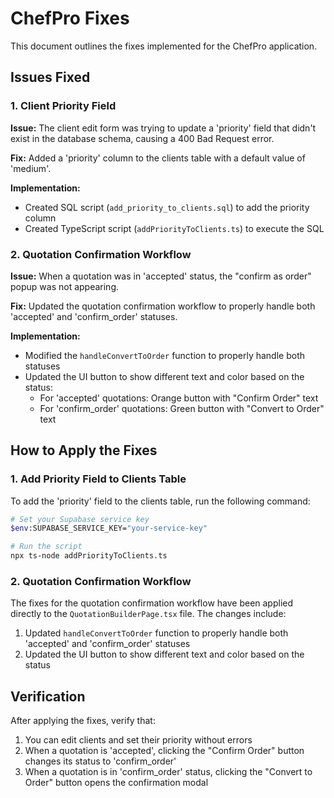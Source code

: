 # ChefPro Fixes

This document outlines the fixes implemented for the ChefPro application.

## Issues Fixed

### 1. Client Priority Field

**Issue:** The client edit form was trying to update a 'priority' field that didn't exist in the database schema, causing a 400 Bad Request error.

**Fix:** Added a 'priority' column to the clients table with a default value of 'medium'.

**Implementation:**
- Created SQL script (`add_priority_to_clients.sql`) to add the priority column
- Created TypeScript script (`addPriorityToClients.ts`) to execute the SQL

### 2. Quotation Confirmation Workflow

**Issue:** When a quotation was in 'accepted' status, the "confirm as order" popup was not appearing.

**Fix:** Updated the quotation confirmation workflow to properly handle both 'accepted' and 'confirm_order' statuses.

**Implementation:**
- Modified the `handleConvertToOrder` function to properly handle both statuses
- Updated the UI button to show different text and color based on the status:
  - For 'accepted' quotations: Orange button with "Confirm Order" text
  - For 'confirm_order' quotations: Green button with "Convert to Order" text

## How to Apply the Fixes

### 1. Add Priority Field to Clients Table

To add the 'priority' field to the clients table, run the following command:

```bash
# Set your Supabase service key
$env:SUPABASE_SERVICE_KEY="your-service-key"

# Run the script
npx ts-node addPriorityToClients.ts
```

### 2. Quotation Confirmation Workflow

The fixes for the quotation confirmation workflow have been applied directly to the `QuotationBuilderPage.tsx` file. The changes include:

1. Updated `handleConvertToOrder` function to properly handle both 'accepted' and 'confirm_order' statuses
2. Updated the UI button to show different text and color based on the status

## Verification

After applying the fixes, verify that:

1. You can edit clients and set their priority without errors
2. When a quotation is 'accepted', clicking the "Confirm Order" button changes its status to 'confirm_order'
3. When a quotation is in 'confirm_order' status, clicking the "Convert to Order" button opens the confirmation modal